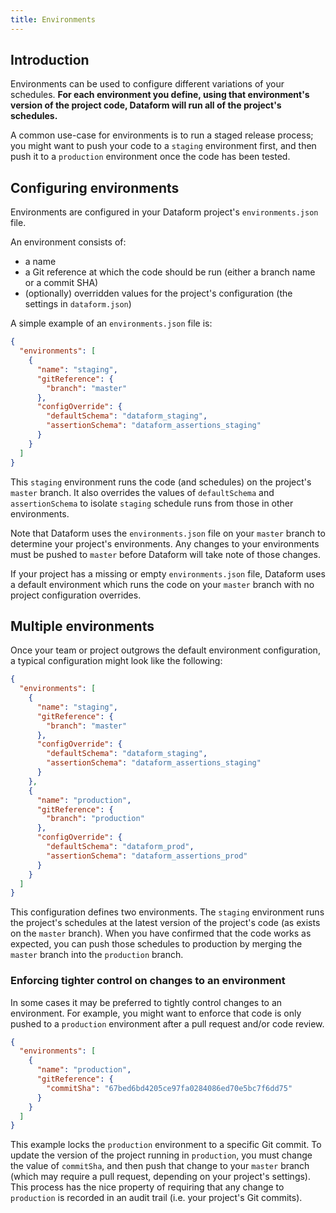 ```yaml
---
title: Environments
---
```


## Introduction

Environments can be used to configure different variations of your schedules. **For each environment
you define, using that environment's version of the project code, Dataform will run all of the
project's schedules.**

A common use-case for environments is to run a staged release process; you might
want to push your code to a `staging` environment first, and then push it to a `production`
environment once the code has been tested.

## Configuring environments

Environments are configured in your Dataform project's `environments.json` file.

An environment consists of:

- a name
- a Git reference at which the code should be run (either a branch name or a commit SHA)
- (optionally) overridden values for the project's configuration (the settings in `dataform.json`)

A simple example of an `environments.json` file is:

```json
{
  "environments": [
    {
      "name": "staging",
      "gitReference": {
        "branch": "master"
      },
      "configOverride": {
        "defaultSchema": "dataform_staging",
        "assertionSchema": "dataform_assertions_staging"
      }
    }
  ]
}
```

This `staging` environment runs the code (and schedules) on the project's `master` branch. It also overrides the values of
`defaultSchema` and `assertionSchema` to isolate `staging` schedule runs from those in other environments.

Note that Dataform uses the `environments.json` file on your `master` branch to determine your project's environments.
Any changes to your environments must be pushed to `master` before Dataform will take note of those changes.

<div className="bp3-callout bp3-icon-info-sign bp3-intent-warning" markdown="1">
  If your project has a missing or empty <code>environments.json</code> file, Dataform uses a
  default environment which runs the code on your <code>master</code> branch with no project
  configuration overrides.
</div>

## Multiple environments

Once your team or project outgrows the default environment configuration, a typical configuration might look like the following:

```json
{
  "environments": [
    {
      "name": "staging",
      "gitReference": {
        "branch": "master"
      },
      "configOverride": {
        "defaultSchema": "dataform_staging",
        "assertionSchema": "dataform_assertions_staging"
      }
    },
    {
      "name": "production",
      "gitReference": {
        "branch": "production"
      },
      "configOverride": {
        "defaultSchema": "dataform_prod",
        "assertionSchema": "dataform_assertions_prod"
      }
    }
  ]
}
```

This configuration defines two environments. The `staging` environment runs the project's schedules at the latest version of the
project's code (as exists on the `master` branch). When you have confirmed that the code works as expected, you can push those
schedules to production by merging the `master` branch into the `production` branch.

### Enforcing tighter control on changes to an environment

In some cases it may be preferred to tightly control changes to an environment. For example, you might want to enforce
that code is only pushed to a `production` environment after a pull request and/or code review.

```json
{
  "environments": [
    {
      "name": "production",
      "gitReference": {
        "commitSha": "67bed6bd4205ce97fa0284086ed70e5bc7f6dd75"
      }
    }
  ]
}
```

This example locks the `production` environment to a specific Git commit. To update the version of the project running in
`production`, you must change the value of `commitSha`, and then push that change to your `master` branch (which may
require a pull request, depending on your project's settings). This process has the nice property of requiring that any
change to `production` is recorded in an audit trail (i.e. your project's Git commits).
